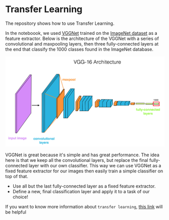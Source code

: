 # Transfer Learning
 
The repository shows how to use Transfer Learning. 

In the noteboook, we used [VGGNet](https://arxiv.org/pdf/1409.1556.pdf) trained on the [ImageNet dataset](http://www.image-net.org/) as a feature extractor. Below is the architecture of the VGGNet with a series of convolutional and maxpooling layers, then three fully-connected layers at the end that classify the 1000 classes found in the ImageNet database. 

<img src="https://github.com/Shahrullo/DeepLearningPytorch/blob/main/TransferLearning/notebook_ims/vgg_16_architecture.png">

VGGNet is great because it's simple and has great performance. The idea here is that we keep all the convolutional layers, but replace the final fully-connected layer with our own classifier. This way we can use VGGNet as a fixed feature extractor for our images then easily train a simple classifier on top of that.

* Use all but the last fully-connected layer as a fixed feature extractor.
* Define a new, final classification layer and apply it to a task of our choice!

If you want to know more information about `transfer learning`, [this link](https://cs231n.github.io/transfer-learning/) will be helpful
